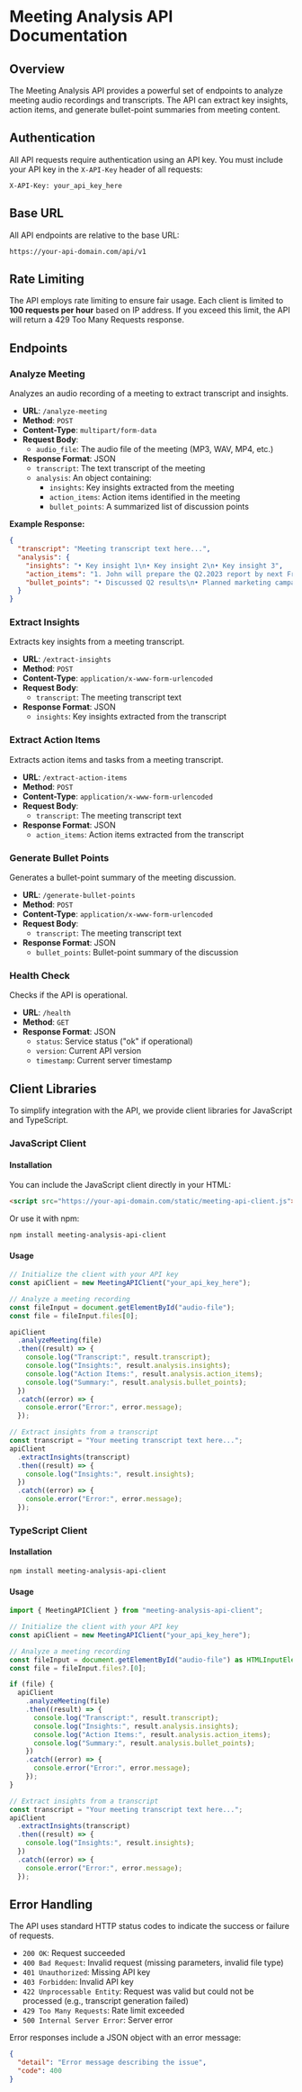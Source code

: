 # Meeting Analysis API Documentation

## Overview

The Meeting Analysis API provides a powerful set of endpoints to analyze meeting audio recordings and transcripts. The API can extract key insights, action items, and generate bullet-point summaries from meeting content.

## Authentication

All API requests require authentication using an API key. You must include your API key in the `X-API-Key` header of all requests:

```
X-API-Key: your_api_key_here
```

## Base URL

All API endpoints are relative to the base URL:

```
https://your-api-domain.com/api/v1
```

## Rate Limiting

The API employs rate limiting to ensure fair usage. Each client is limited to **100 requests per hour** based on IP address. If you exceed this limit, the API will return a 429 Too Many Requests response.

## Endpoints

### Analyze Meeting

Analyzes an audio recording of a meeting to extract transcript and insights.

- **URL**: `/analyze-meeting`
- **Method**: `POST`
- **Content-Type**: `multipart/form-data`
- **Request Body**:
  - `audio_file`: The audio file of the meeting (MP3, WAV, MP4, etc.)
- **Response Format**: JSON
  - `transcript`: The text transcript of the meeting
  - `analysis`: An object containing:
    - `insights`: Key insights extracted from the meeting
    - `action_items`: Action items identified in the meeting
    - `bullet_points`: A summarized list of discussion points

**Example Response:**

```json
{
  "transcript": "Meeting transcript text here...",
  "analysis": {
    "insights": "• Key insight 1\n• Key insight 2\n• Key insight 3",
    "action_items": "1. John will prepare the Q2.2023 report by next Friday\n2. Maria will contact the client for feedback",
    "bullet_points": "• Discussed Q2 results\n• Planned marketing campaign\n• Reviewed client feedback"
  }
}
```

### Extract Insights

Extracts key insights from a meeting transcript.

- **URL**: `/extract-insights`
- **Method**: `POST`
- **Content-Type**: `application/x-www-form-urlencoded`
- **Request Body**:
  - `transcript`: The meeting transcript text
- **Response Format**: JSON
  - `insights`: Key insights extracted from the transcript

### Extract Action Items

Extracts action items and tasks from a meeting transcript.

- **URL**: `/extract-action-items`
- **Method**: `POST`
- **Content-Type**: `application/x-www-form-urlencoded`
- **Request Body**:
  - `transcript`: The meeting transcript text
- **Response Format**: JSON
  - `action_items`: Action items extracted from the transcript

### Generate Bullet Points

Generates a bullet-point summary of the meeting discussion.

- **URL**: `/generate-bullet-points`
- **Method**: `POST`
- **Content-Type**: `application/x-www-form-urlencoded`
- **Request Body**:
  - `transcript`: The meeting transcript text
- **Response Format**: JSON
  - `bullet_points`: Bullet-point summary of the discussion

### Health Check

Checks if the API is operational.

- **URL**: `/health`
- **Method**: `GET`
- **Response Format**: JSON
  - `status`: Service status ("ok" if operational)
  - `version`: Current API version
  - `timestamp`: Current server timestamp

## Client Libraries

To simplify integration with the API, we provide client libraries for JavaScript and TypeScript.

### JavaScript Client

#### Installation

You can include the JavaScript client directly in your HTML:

```html
<script src="https://your-api-domain.com/static/meeting-api-client.js"></script>
```

Or use it with npm:

```bash
npm install meeting-analysis-api-client
```

#### Usage

```javascript
// Initialize the client with your API key
const apiClient = new MeetingAPIClient("your_api_key_here");

// Analyze a meeting recording
const fileInput = document.getElementById("audio-file");
const file = fileInput.files[0];

apiClient
  .analyzeMeeting(file)
  .then((result) => {
    console.log("Transcript:", result.transcript);
    console.log("Insights:", result.analysis.insights);
    console.log("Action Items:", result.analysis.action_items);
    console.log("Summary:", result.analysis.bullet_points);
  })
  .catch((error) => {
    console.error("Error:", error.message);
  });

// Extract insights from a transcript
const transcript = "Your meeting transcript text here...";
apiClient
  .extractInsights(transcript)
  .then((result) => {
    console.log("Insights:", result.insights);
  })
  .catch((error) => {
    console.error("Error:", error.message);
  });
```

### TypeScript Client

#### Installation

```bash
npm install meeting-analysis-api-client
```

#### Usage

```typescript
import { MeetingAPIClient } from "meeting-analysis-api-client";

// Initialize the client with your API key
const apiClient = new MeetingAPIClient("your_api_key_here");

// Analyze a meeting recording
const fileInput = document.getElementById("audio-file") as HTMLInputElement;
const file = fileInput.files?.[0];

if (file) {
  apiClient
    .analyzeMeeting(file)
    .then((result) => {
      console.log("Transcript:", result.transcript);
      console.log("Insights:", result.analysis.insights);
      console.log("Action Items:", result.analysis.action_items);
      console.log("Summary:", result.analysis.bullet_points);
    })
    .catch((error) => {
      console.error("Error:", error.message);
    });
}

// Extract insights from a transcript
const transcript = "Your meeting transcript text here...";
apiClient
  .extractInsights(transcript)
  .then((result) => {
    console.log("Insights:", result.insights);
  })
  .catch((error) => {
    console.error("Error:", error.message);
  });
```

## Error Handling

The API uses standard HTTP status codes to indicate the success or failure of requests.

- `200 OK`: Request succeeded
- `400 Bad Request`: Invalid request (missing parameters, invalid file type)
- `401 Unauthorized`: Missing API key
- `403 Forbidden`: Invalid API key
- `422 Unprocessable Entity`: Request was valid but could not be processed (e.g., transcript generation failed)
- `429 Too Many Requests`: Rate limit exceeded
- `500 Internal Server Error`: Server error

Error responses include a JSON object with an error message:

```json
{
  "detail": "Error message describing the issue",
  "code": 400
}
```
